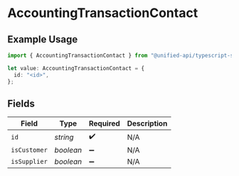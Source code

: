 # AccountingTransactionContact

## Example Usage

```typescript
import { AccountingTransactionContact } from "@unified-api/typescript-sdk/sdk/models/shared";

let value: AccountingTransactionContact = {
  id: "<id>",
};
```

## Fields

| Field              | Type               | Required           | Description        |
| ------------------ | ------------------ | ------------------ | ------------------ |
| `id`               | *string*           | :heavy_check_mark: | N/A                |
| `isCustomer`       | *boolean*          | :heavy_minus_sign: | N/A                |
| `isSupplier`       | *boolean*          | :heavy_minus_sign: | N/A                |